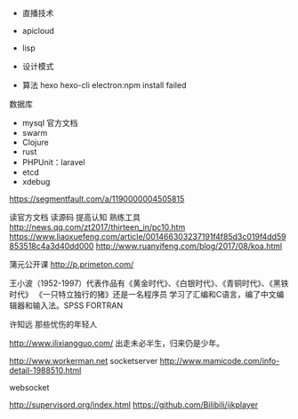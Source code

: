- 直播技术
- apicloud
- lisp

- 设计模式

- 算法 hexo hexo-cli electron:npm install failed

数据库

- mysql 官方文档
- swarm
- Clojure
- rust
- PHPUnit：laravel
- etcd
- xdebug

<https://segmentfault.com/a/1190000004505815>

读官方文档 读源码 提高认知 熟练工具 <http://news.qq.com/zt2017/thirteen_in/pc10.htm> <https://www.liaoxuefeng.com/article/001466303237191f4f85d3c019f4dd59853518c4a3d40dd000> <http://www.ruanyifeng.com/blog/2017/08/koa.html>

蒲元公开课 <http://p.primeton.com/>

王小波（1952-1997）代表作品有《黄金时代》、《白银时代》、《青铜时代》、《黑铁时代》 《一只特立独行的猪》还是一名程序员 学习了汇编和C语言，编了中文编辑器和输入法。SPSS FORTRAN

许知远 那些忧伤的年轻人

<http://www.ilixiangguo.com/> 出走未必半生，归来仍是少年。

<http://www.workerman.net> socketserver <http://www.mamicode.com/info-detail-1988510.html>

websocket

<http://supervisord.org/index.html> <https://github.com/Bilibili/ijkplayer>

